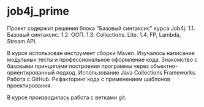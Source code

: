 # job4j_prime
Проект содержит решения блока "Базовый синтаксис" курса Job4j:
1.1. Базовый синтаксис.
1.2. ООП.
1.3. Collections. Lite.
1.4. FP, Lambda, Stream API.

В курсе использован инструмент сборки Maven.
Изучалось написание модульных тесты и профессиональное оформление кода.
Знакомство с базовыми принципами построения программы через объектно-ориентированный подход.
Использование Java Collections Frameworks.
Работа с GitHub. 
Рефакторинг кода с применением шаблонов проектирования.

В курсе производилась работа с ветками git.